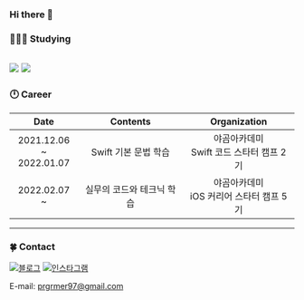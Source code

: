 ### Hi there 👋
### 👨🏻‍💻 Studying
<img src="https://img.shields.io/badge/Swift-F05138?style=flat-square&logo=Swift&logoColor=white"/> <img src="https://img.shields.io/badge/iOS-191A1B?style=flat-square&logo=Apple&logoColor=white"/>
---
### 🕛 Career 
| Date | Contents | Organization |
|:-----:|:----:|:-----:|
| 2021.12.06 ~<br>2022.01.07 | Swift 기본 문법 학습 | 야곰아카데미<br>Swift 코드 스타터 캠프 2기 |
| 2022.02.07 ~<br> | 실무의 코드와 테크닉 학습 | 야곰아카데미<br>iOS 커리어 스타터 캠프 5기|
---
### 🍀 Contact
[![블로그](https://img.shields.io/badge/Velog-20C997?style=flat-square&logo=Velog&logoColor=white)](https://velog.io/@strangeman) [![인스타그램](https://img.shields.io/badge/Instagram-E4405F?style=flat-square&logo=Instagram&logoColor=white)](https://www.instagram.com/m_s.baek/)

E-mail: prgrmer97@gmail.com
<!--
**Minseong-yagom/Minseong-yagom** is a ✨ _special_ ✨ repository because its `README.md` (this file) appears on your GitHub profile.

Here are some ideas to get you started:
- 🔭 I’m currently working on ...
- 🌱 I’m currently learning ...
- 👯 I’m looking to collaborate on ...
- 🤔 I’m looking for help with ...
- 💬 Ask me about ...
- 📫 How to reach me: ...
- 😄 Pronouns: ...
- ⚡ Fun fact: ...
-->
